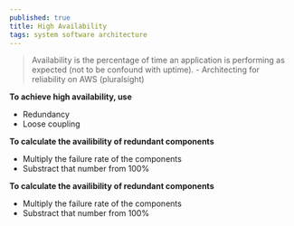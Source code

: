 ```yaml
---
published: true
title: High Availability
tags: system software architecture
---
```

> Availability is the percentage of time an application is performing as expected (not to be confound with uptime). - Architecting for reliability on AWS (pluralsight)

**To achieve high availability, use**
- Redundancy
- Loose coupling

**To calculate the availibility of redundant components**
- Multiply the failure rate of the components
- Substract that number from 100%

**To calculate the availibility of redundant components**
- Multiply the failure rate of the components
- Substract that number from 100%